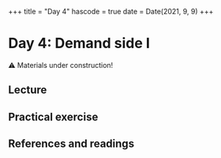 +++
title = "Day 4"
hascode = true
date = Date(2021, 9, 9)
+++

# Day 4: Demand side I

:warning: Materials under construction!

## Lecture

## Practical exercise

## References and readings
